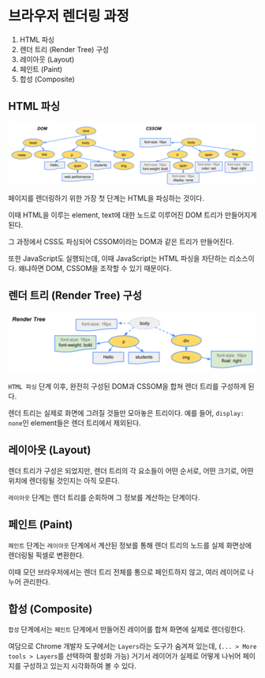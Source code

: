 # 브라우저 렌더링 과정

1. HTML 파싱
2. 렌더 트리 (Render Tree) 구성
3. 레이아웃 (Layout)
4. 페인트 (Paint)
5. 합성 (Composite)

## HTML 파싱

![](./parse-html.png)

페이지를 렌더링하기 위한 가장 첫 단계는 HTML을 파싱하는 것이다.

이때 HTML을 이루는 element, text에 대한 노드로 이루어진 DOM 트리가 만들어지게 된다.

그 과정에서 CSS도 파싱되어 CSSOM이라는 DOM과 같은 트리가 만들어진다.

또한 JavaScript도 실행되는데, 이때 JavaScript는 HTML 파싱을 차단하는 리소스이다. 왜냐하면 DOM, CSSOM을 조작할 수 있기 때문이다.

## 렌더 트리 (Render Tree) 구성

![](./create-render-tree.png)

`HTML 파싱` 단계 이후, 완전히 구성된 DOM과 CSSOM을 합쳐 렌더 트리를 구성하게 된다.

렌더 트리는 실제로 화면에 그려질 것들만 모아놓은 트리이다. 예를 들어, `display: none`인 element들은 렌더 트리에서 제외된다.

## 레이아웃 (Layout)

렌더 트리가 구성은 되었지만, 렌더 트리의 각 요소들이 어떤 순서로, 어떤 크기로, 어떤 위치에 렌더링될 것인지는 아직 모른다.

`레이아웃` 단계는 렌더 트리를 순회하며 그 정보를 계산하는 단계이다.

## 페인트 (Paint)

`페인트` 단계는 `레이아웃` 단계에서 계산된 정보를 통해 렌더 트리의 노드를 실제 화면상에 렌더링될 픽셀로 변환한다.

이때 모던 브라우저에서는 렌더 트리 전체를 통으로 페인트하지 않고, 여러 레이어로 나누어 관리한다.

## 합성 (Composite)

`합성` 단계에서는 `페인트` 단계에서 만들어진 레이어를 합쳐 화면에 실제로 렌더링한다.

여담으로 Chrome 개발자 도구에서는 `Layers`라는 도구가 숨겨져 있는데, (`... > More tools > Layers`를 선택하여 활성화 가능) 거기서 레이어가 실제로 어떻게 나뉘어 페이지를 구성하고 있는지 시각화하여 볼 수 있다.
